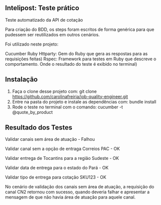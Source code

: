 ## Intelipost: Teste prático
 

Teste automatizado da API de cotação

Para criação do BDD, os steps foram escritos de forma genérica para que pudessem ser reutilizados em outros cenários. 

Foi utilizado neste projeto: 

  Cucumber 
  Ruby
  Httparty: Gem do Ruby que gera as respostas para as requisições feitas)
  Rspec: Framework para testes em Ruby que descreve o comportamento. Onde o resultado do teste é exibido no terminal)


## Instalação 

1.  Faça o clone desse projeto com: git clone https://github.com/carolinafreiria/job-quality-engineer.git
2.  Entre na pasta do projeto e instale as dependências com: bundle install
3.  Rode o teste no terminal com o comando: cucumber -t @quote_by_product

## Resultado dos Testes

Validar canais sem área de atuação - Falhou 

Validar canal sem a opção de entraga Correios PAC - OK  

Validar entrega de Tocantins para a região Sudeste  - OK

Validar data de entrega para o estado do Pará - OK 

Validar tipo de entrega para cotação SKU123 - OK 

No cenário de validação dos canais sem área de atuação, a requisição do canal CN2 retornou com sucesso, quando deveria falhar e apresentar a mensagem de que não havia área de atuação para aquele canal.
